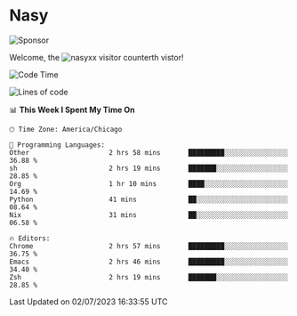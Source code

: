 # Nasy

<!--
<p align="center">
<img height="200" src="https://github-readme-stats.vercel.app/api?username=nasyxx&count_private=true&show_icons=true&theme=dracula&include_all_commits=true"/>
<img height="200" src="https://github-readme-stats.vercel.app/api/top-langs/?username=nasyxx&theme=dracula&hide=html,jupyter+notebook&count_private=true&show_icons=true"/>
</p>

  
----------------
-->

![Sponsor](https://img.shields.io/static/v1.svg?label=Sponsor&message=%E2%9D%A4&logo=GitHub&style=flat&color=pink)
 
Welcome, the ![nasyxx visitor counter](https://count.getloli.com/get/@nasyxx?theme=rule34)th vistor!
 
<!--START_SECTION:waka-->
![Code Time](http://img.shields.io/badge/Code%20Time-3%2C589%20hrs%2012%20mins-blue)

![Lines of code](https://img.shields.io/badge/From%20Hello%20World%20I%27ve%20Written-6.3%20million%20lines%20of%20code-blue)

📊 **This Week I Spent My Time On** 

```text
🕑︎ Time Zone: America/Chicago

💬 Programming Languages: 
Other                    2 hrs 58 mins       █████████░░░░░░░░░░░░░░░░   36.88 % 
sh                       2 hrs 19 mins       ███████░░░░░░░░░░░░░░░░░░   28.85 % 
Org                      1 hr 10 mins        ████░░░░░░░░░░░░░░░░░░░░░   14.69 % 
Python                   41 mins             ██░░░░░░░░░░░░░░░░░░░░░░░   08.64 % 
Nix                      31 mins             ██░░░░░░░░░░░░░░░░░░░░░░░   06.58 % 

🔥 Editors: 
Chrome                   2 hrs 57 mins       █████████░░░░░░░░░░░░░░░░   36.75 % 
Emacs                    2 hrs 46 mins       █████████░░░░░░░░░░░░░░░░   34.40 % 
Zsh                      2 hrs 19 mins       ███████░░░░░░░░░░░░░░░░░░   28.85 % 
```


 Last Updated on 02/07/2023 16:33:55 UTC
<!--END_SECTION:waka-->

<!-- ![visitors](https://visitor-badge.laobi.icu/badge?page_id=nasyxx.nasyxx) -->
